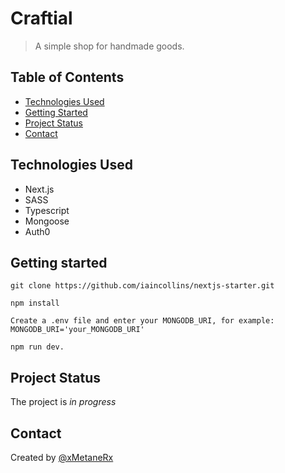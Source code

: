 # Craftial
> A simple shop for handmade goods.

## Table of Contents
* [Technologies Used](#technologies-used)
* [Getting Started](#getting-started)
* [Project Status](#project-status)
* [Contact](#contact)


## Technologies Used
- Next.js
- SASS
- Typescript
- Mongoose
- Auth0


## Getting started
`git clone https://github.com/iaincollins/nextjs-starter.git`

`npm install`

`Create a .env file and enter your MONGODB_URI, for example: MONGODB_URI='your_MONGODB_URI'`

`npm run dev.`


## Project Status
The project is _in progress_


## Contact
Created by [@xMetaneRx](https://github.com/xMetaneRx)
